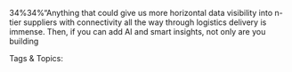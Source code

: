 34%34%“Anything that could give us more horizontal
data visibility into n-tier suppliers with
connectivity all the way through logistics
delivery is immense. Then, if you can add AI
and smart insights, not only are you building

   Tags & Topics:
   